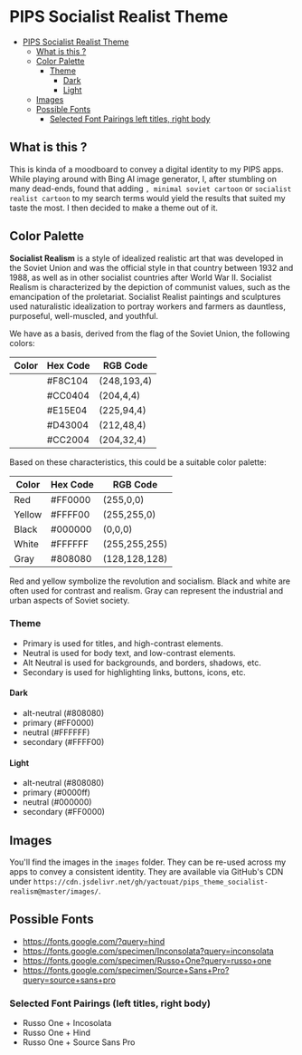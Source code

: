 # PIPS Socialist Realist Theme

<!-- TOC -->

- [PIPS Socialist Realist Theme](#pips-socialist-realist-theme)
  - [What is this ?](#what-is-this-)
  - [Color Palette](#color-palette)
    - [Theme](#theme)
      - [Dark](#dark)
      - [Light](#light)
  - [Images](#images)
  - [Possible Fonts](#possible-fonts)
    - [Selected Font Pairings left titles, right body](#selected-font-pairings-left-titles-right-body)

<!-- /TOC -->

## What is this ?

This is kinda of a moodboard to convey a digital identity to my PIPS apps. While playing around with Bing AI image generator, I, after stumbling on many dead-ends, found that adding `, minimal soviet cartoon` or `socialist realist cartoon` to my search terms would yield the results that suited my taste the most. I then decided to make a theme out of it.

## Color Palette

**Socialist Realism** is a style of idealized realistic art that was developed in the Soviet Union and was the official style in that country between 1932 and 1988, as well as in other socialist countries after World War II. Socialist Realism is characterized by the depiction of communist values, such as the emancipation of the proletariat. Socialist Realist paintings and sculptures used naturalistic idealization to portray workers and farmers as dauntless, purposeful, well-muscled, and youthful.

We have as a basis, derived from the flag of the Soviet Union, the following colors:

| Color | Hex Code | RGB Code    |
| ----- | -------- | ----------- |
|       | #F8C104  | (248,193,4) |
|       | #CC0404  | (204,4,4)   |
|       | #E15E04  | (225,94,4)  |
|       | #D43004  | (212,48,4)  |
|       | #CC2004  | (204,32,4)  |

Based on these characteristics, this could be a suitable color palette:

| Color  | Hex Code | RGB Code      |
| ------ | -------- | ------------- |
| Red    | #FF0000  | (255,0,0)     |
| Yellow | #FFFF00  | (255,255,0)   |
| Black  | #000000  | (0,0,0)       |
| White  | #FFFFFF  | (255,255,255) |
| Gray   | #808080  | (128,128,128) |

Red and yellow symbolize the revolution and socialism. Black and white are often used for contrast and realism. Gray can represent the industrial and urban aspects of Soviet society.

### Theme

- Primary is used for titles, and high-contrast elements.
- Neutral is used for body text, and low-contrast elements.
- Alt Neutral is used for backgrounds, and borders, shadows, etc.
- Secondary is used for highlighting links, buttons, icons, etc.

#### Dark

- alt-neutral (#808080)
- primary (#FF0000)
- neutral (#FFFFFF)
- secondary (#FFFF00)

#### Light

- alt-neutral (#808080)
- primary (#0000ff)
- neutral (#000000)
- secondary (#FF0000)

## Images

You'll find the images in the `images` folder. They can be re-used across my apps to convey a consistent identity. They are available via GitHub's CDN under `https://cdn.jsdelivr.net/gh/yactouat/pips_theme_socialist-realism@master/images/`.

## Possible Fonts

- <https://fonts.google.com/?query=hind>
- <https://fonts.google.com/specimen/Inconsolata?query=inconsolata>
- <https://fonts.google.com/specimen/Russo+One?query=russo+one>
- <https://fonts.google.com/specimen/Source+Sans+Pro?query=source+sans+pro>

### Selected Font Pairings (left titles, right body)

- Russo One + Incosolata
- Russo One + Hind
- Russo One + Source Sans Pro
